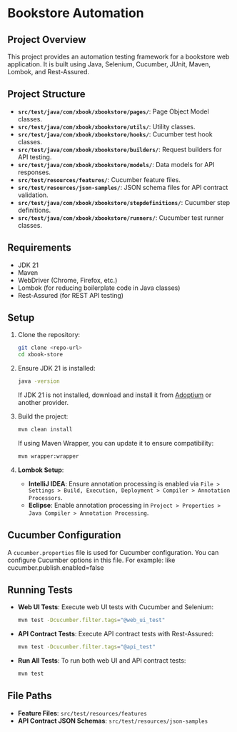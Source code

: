 # Bookstore Automation

## Project Overview
This project provides an automation testing framework for a bookstore web application. It is built using Java, Selenium, Cucumber, JUnit, Maven, Lombok, and Rest-Assured.

## Project Structure
- **`src/test/java/com/xbook/xbookstore/pages/`**: Page Object Model classes.
- **`src/test/java/com/xbook/xbookstore/utils/`**: Utility classes.
- **`src/test/java/com/xbook/xbookstore/hooks/`**: Cucumber test hook classes.
- **`src/test/java/com/xbook/xbookstore/builders/`**: Request builders for API testing.
- **`src/test/java/com/xbook/xbookstore/models/`**: Data models for API responses.
- **`src/test/resources/features/`**: Cucumber feature files.
- **`src/test/resources/json-samples/`**: JSON schema files for API contract validation.
- **`src/test/java/com/xbook/xbookstore/stepdefinitions/`**: Cucumber step definitions.
- **`src/test/java/com/xbook/xbookstore/runners/`**: Cucumber test runner classes.

## Requirements
- JDK 21
- Maven
- WebDriver (Chrome, Firefox, etc.)
- Lombok (for reducing boilerplate code in Java classes)
- Rest-Assured (for REST API testing)

## Setup
1. Clone the repository:
    ```bash
    git clone <repo-url>
    cd xbook-store
    ```

2. Ensure JDK 21 is installed:
    ```bash
    java -version
    ```
   If JDK 21 is not installed, download and install it from [Adoptium](https://adoptium.net/) or another provider.

3. Build the project:
    ```bash
    mvn clean install
    ```
   If using Maven Wrapper, you can update it to ensure compatibility:
    ```bash
    mvn wrapper:wrapper
    ```

4. **Lombok Setup**:
   - **IntelliJ IDEA**: Ensure annotation processing is enabled via `File > Settings > Build, Execution, Deployment > Compiler > Annotation Processors`.
   - **Eclipse**: Enable annotation processing in `Project > Properties > Java Compiler > Annotation Processing`.

## Cucumber Configuration
A `cucumber.properties` file is used for Cucumber configuration. You can configure Cucumber options in this file. For example:
like cucumber.publish.enabled=false


## Running Tests
- **Web UI Tests**: Execute web UI tests with Cucumber and Selenium:
    ```bash
  mvn test -Dcucumber.filter.tags="@web_ui_test"

    ```

- **API Contract Tests**: Execute API contract tests with Rest-Assured:
    ```bash
    mvn test -Dcucumber.filter.tags="@api_test"
    ```

- **Run All Tests**: To run both web UI and API contract tests:
    ```bash
    mvn test
    ```

## File Paths
- **Feature Files**: `src/test/resources/features`
- **API Contract JSON Schemas**: `src/test/resources/json-samples`